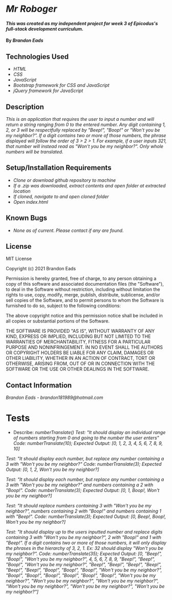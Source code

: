 # _Mr Roboger_

#### _This was created as my independent project for week 3 of Epicodus's full-stack development curriculum._

#### By _**Brandon Eads**_

## Technologies Used

* _HTML_
* _CSS_
* _JavaScript_
* _Bootstrap framework for CSS and JavaScript_
* _jQuery framework for JavaScript_

## Description

_This is an application that requires the user to input a number and will return a string ranging from 0 to the entered number. Any digit containing 1, 2, or 3 will be respectfully replaced by "Beep!", "Boop!" or "Won't you be my neighbor?". If a digit contains two or more of those numbers, the phrase displayed will follow the order of 3 > 2 > 1. For example, if a user inputs 321, that number will instead read as "Won't you be my neighbor?". Only whole numbers will be translated._

## Setup/Installation Requirements

* _Clone or download github repository to machine_
* _If a .zip was downloaded, extract contents and open folder at extracted location_
* _If cloned, navigate to and open cloned folder_
* _Open index.html_

## Known Bugs

* _None as of current. Please contact if any are found._

## License

MIT License

Copyright (c) 2021 Brandon Eads

Permission is hereby granted, free of charge, to any person obtaining a copy
of this software and associated documentation files (the "Software"), to deal
in the Software without restriction, including without limitation the rights
to use, copy, modify, merge, publish, distribute, sublicense, and/or sell
copies of the Software, and to permit persons to whom the Software is
furnished to do so, subject to the following conditions:

The above copyright notice and this permission notice shall be included in all
copies or substantial portions of the Software.

THE SOFTWARE IS PROVIDED "AS IS", WITHOUT WARRANTY OF ANY KIND, EXPRESS OR
IMPLIED, INCLUDING BUT NOT LIMITED TO THE WARRANTIES OF MERCHANTABILITY,
FITNESS FOR A PARTICULAR PURPOSE AND NONINFRINGEMENT. IN NO EVENT SHALL THE
AUTHORS OR COPYRIGHT HOLDERS BE LIABLE FOR ANY CLAIM, DAMAGES OR OTHER
LIABILITY, WHETHER IN AN ACTION OF CONTRACT, TORT OR OTHERWISE, ARISING FROM,
OUT OF OR IN CONNECTION WITH THE SOFTWARE OR THE USE OR OTHER DEALINGS IN THE
SOFTWARE.

## Contact Information

_Brandon Eads - brandon181989@hotmail.com_

# Tests

* Describe: _numberTranslate()_
_Test: "It should display an individual range of numbers starting from 0 and going to the number the user enters"_
_Code: numberTranslate(10);_
_Expected Output: [0, 1, 2, 3, 4, 5, 6, 7, 8, 9, 10]_

_Test: "It should display each number, but replace any number containing a 3 with "Won't you be my neighbor?"_
_Code: numberTranslate(3);_
_Expected Output: [0, 1, 2, Won't you be my neighbor?]_

_Test: "It should display each number, but replace any number containing a 3 with "Won't you be my neighbor?" and numbers containing a 2 with "Boop!"._
_Code: numberTranslate(3);_
_Expected Output: [0, 1, Boop!, Won't you be my neighbor?]_

_Test: "It should replace numbers containing 3 with "Won't you be my neighbor?", numbers containing 2 with "Boop!" and numbers containing 1 with "Beep!"._
_Code: numberTranslate(3);_
_Expected Output: [0, Beep!, Boop!, Won't you be my neighbor?]_

_Test: "It should display up to the users inputted number and replace digits containing 3 with "Won't you be my neighbor?", 2 with "Boop!" and 1 with "Beep!". If a digit contains two or more of those numbers, it will only display the phrases in the hierarchy of 3, 2, 1. Ex: 32 should display "Won't you be my neighbor?"._
_Code: numberTranslate(35);_
_Expected Output: [0, "Beep!", "Boop!", "Won't you be my neighbor?", 4, 5, 6, 7, 8, 9, "Beep!", "Beep!", "Boop!", "Won't you be my neighbor?", "Beep!", "Beep!", "Beep!", "Beep!", "Beep!", "Beep!", "Boop!", "Boop!", "Boop!", "Won't you be my neighbor?", "Boop!", "Boop!", "Boop!", "Boop!", "Boop!", "Boop!", "Won't you be my neighbor?", "Won't you be my neighbor?", "Won't you be my neighbor?", "Won't you be my neighbor?", "Won't you be my neighbor?", "Won't you be my neighbor?"]_



